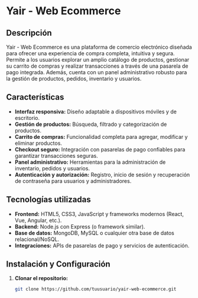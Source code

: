 # Yair - Web Ecommerce

## Descripción

Yair - Web Ecommerce es una plataforma de comercio electrónico diseñada para ofrecer una experiencia de compra completa, intuitiva y segura. Permite a los usuarios explorar un amplio catálogo de productos, gestionar su carrito de compras y realizar transacciones a través de una pasarela de pago integrada. Además, cuenta con un panel administrativo robusto para la gestión de productos, pedidos, inventario y usuarios.

## Características

- **Interfaz responsiva:** Diseño adaptable a dispositivos móviles y de escritorio.
- **Gestión de productos:** Búsqueda, filtrado y categorización de productos.
- **Carrito de compras:** Funcionalidad completa para agregar, modificar y eliminar productos.
- **Checkout seguro:** Integración con pasarelas de pago confiables para garantizar transacciones seguras.
- **Panel administrativo:** Herramientas para la administración de inventario, pedidos y usuarios.
- **Autenticación y autorización:** Registro, inicio de sesión y recuperación de contraseña para usuarios y administradores.

## Tecnologías utilizadas

- **Frontend:** HTML5, CSS3, JavaScript y frameworks modernos (React, Vue, Angular, etc.).
- **Backend:** Node.js con Express (o framework similar).
- **Base de datos:** MongoDB, MySQL o cualquier otra base de datos relacional/NoSQL.
- **Integraciones:** APIs de pasarelas de pago y servicios de autenticación.

## Instalación y Configuración

1. **Clonar el repositorio:**

   ```bash
   git clone https://github.com/tuusuario/yair-web-ecommerce.git
